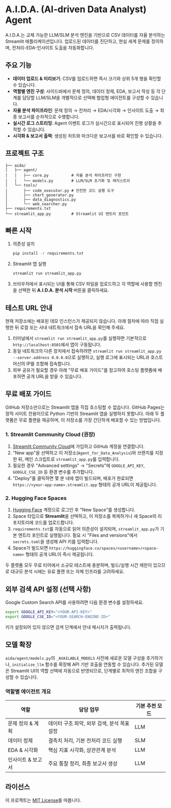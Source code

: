 # A.I.D.A. (AI-driven Data Analyst) Agent

A.I.D.A.는 교체 가능한 LLM/SLM 분석 엔진을 기반으로 CSV 데이터를 자율 분석하는 Streamlit 애플리케이션입니다. 업로드된 데이터를 진단하고, 현실 세계 문제를 정의하며, 전처리-EDA-인사이트 도출을 자동화합니다.

## 주요 기능
- **데이터 업로드 & 미리보기**: CSV를 업로드하면 즉시 크기와 상위 5개 행을 확인할 수 있습니다.
- **역할별 엔진 구성**: 사이드바에서 문제 정의, 데이터 정제, EDA, 보고서 작성 등 각 단계를 담당할 LLM/SLM을 개별적으로 선택해 협업형 에이전트를 구성할 수 있습니다.
- **자율 분석 파이프라인**: 문제 정의 → 전처리 → EDA/시각화 → 인사이트 도출 → 최종 보고서를 순차적으로 수행합니다.
- **실시간 로그 스트리밍**: Agent 이벤트 로그가 실시간으로 표시되어 진행 상황을 추적할 수 있습니다.
- **시각화 & 보고서 출력**: 생성된 차트와 마크다운 보고서를 바로 확인할 수 있습니다.

## 프로젝트 구조
```
├── aida/
│   ├── agent/
│   │   ├── core.py          # 자율 분석 파이프라인 구현
│   │   └── models.py        # LLM/SLM 초기화 및 레지스트리
│   └── tools/
│       ├── code_executor.py # 안전한 코드 실행 도구
│       ├── chart_generator.py
│       ├── data_diagnostics.py
│       └── web_searcher.py
├── requirements.txt
└── streamlit_app.py         # Streamlit UI 엔트리 포인트
```

## 빠른 시작
1. 의존성 설치
   ```bash
   pip install -r requirements.txt
   ```
2. Streamlit 앱 실행
   ```bash
   streamlit run streamlit_app.py
   ```
3. 브라우저에서 표시되는 UI를 통해 CSV 파일을 업로드하고 각 역할에 사용할 엔진을 선택한 뒤 **A.I.D.A. 분석 시작** 버튼을 클릭하세요.

## 테스트 URL 안내

현재 저장소에는 배포된 데모 인스턴스가 제공되지 않습니다. 아래 절차에 따라 직접 실행한 뒤 로컬 또는 사내 네트워크에서 접속 URL을 확인해 주세요.

1. 터미널에서 `streamlit run streamlit_app.py`를 실행하면 기본적으로 `http://localhost:8501`에서 앱이 구동됩니다.
2. 동일 네트워크의 다른 장치에서 접속하려면 `streamlit run streamlit_app.py --server.address 0.0.0.0`으로 실행하고, 실행 로그에 표시되는 URL과 호스트 머신의 IP를 조합해 접속합니다.
3. 외부 공유가 필요할 경우 아래 "무료 배포 가이드"를 참고하여 호스팅 플랫폼에 배포하면 공개 URL을 받을 수 있습니다.

## 무료 배포 가이드

GitHub 저장소만으로는 Streamlit 앱을 직접 호스팅할 수 없습니다. GitHub Pages는 정적 사이트 전용이므로 Python 기반의 Streamlit 앱을 실행하지 못합니다. 아래 두 플랫폼은 무료 플랜을 제공하며, 이 저장소를 가장 간단하게 배포할 수 있는 방법입니다.

### 1. Streamlit Community Cloud (권장)
1. [Streamlit Community Cloud](https://streamlit.io/cloud)에 가입하고 GitHub 계정을 연결합니다.
2. "New app"을 선택하고 이 저장소(`Agent_for_Data_Analysis`)와 브랜치를 지정한 뒤, 메인 스크립트로 `streamlit_app.py`를 입력합니다.
3. 필요한 경우 "Advanced settings" → "Secrets"에 `GOOGLE_API_KEY`, `GOOGLE_CSE_ID` 등 환경 변수를 추가합니다.
4. "Deploy"를 클릭하면 몇 분 내에 앱이 빌드되며, 배포가 완료되면 `https://<your-app-name>.streamlit.app` 형태의 공개 URL이 제공됩니다.

### 2. Hugging Face Spaces
1. [Hugging Face](https://huggingface.co/) 계정으로 로그인 후 "New Space"를 생성합니다.
2. Space 타입으로 **Streamlit**을 선택하고, 이 저장소를 복제하거나 새 Space의 리포지토리에 코드를 업로드합니다.
3. `requirements.txt`를 자동으로 읽어 의존성이 설치되며, `streamlit_app.py`가 기본 엔트리 포인트로 실행됩니다. 필요 시 "Files and versions"에서 `secrets.toml`을 생성해 API 키를 입력합니다.
4. Space가 빌드되면 `https://huggingface.co/spaces/<username>/<space-name>` 형태의 공개 URL이 즉시 제공됩니다.

두 플랫폼 모두 무료 티어에서 소규모 테스트에 충분하며, 빌드/실행 시간 제한이 있으므로 대규모 분석 시에는 유료 플랜 또는 자체 인프라를 고려하세요.

## 외부 검색 API 설정 (선택 사항)
Google Custom Search API를 사용하려면 다음 환경 변수를 설정하세요.
```bash
export GOOGLE_API_KEY="<YOUR-API-KEY>"
export GOOGLE_CSE_ID="<YOUR-SEARCH-ENGINE-ID>"
```
키가 설정되어 있지 않으면 검색 단계에서 안내 메시지가 출력됩니다.

## 모델 확장
`aida/agent/models.py`의 `_AVAILABLE_MODELS` 사전에 새로운 모델 구성을 추가하거나, `initialize_llm` 함수를 확장해 API 기반 호출을 연동할 수 있습니다. 추가된 모델은 Streamlit UI의 역할 선택에 자동으로 반영되므로, 단계별로 최적의 엔진 조합을 구성할 수 있습니다.

### 역할별 에이전트 개요

| 역할 | 담당 업무 | 기본 추천 모드 |
| --- | --- | --- |
| 문제 정의 & 계획 | 데이터 구조 파악, 외부 검색, 분석 목표 설정 | LLM |
| 데이터 정제 | 결측치 처리, 기본 전처리 코드 실행 | SLM |
| EDA & 시각화 | 핵심 지표 시각화, 상관관계 분석 | LLM |
| 인사이트 & 보고서 | 주요 통찰 정리, 최종 보고서 생성 | LLM |

## 라이선스
이 프로젝트는 [MIT License](LICENSE)를 따릅니다.
